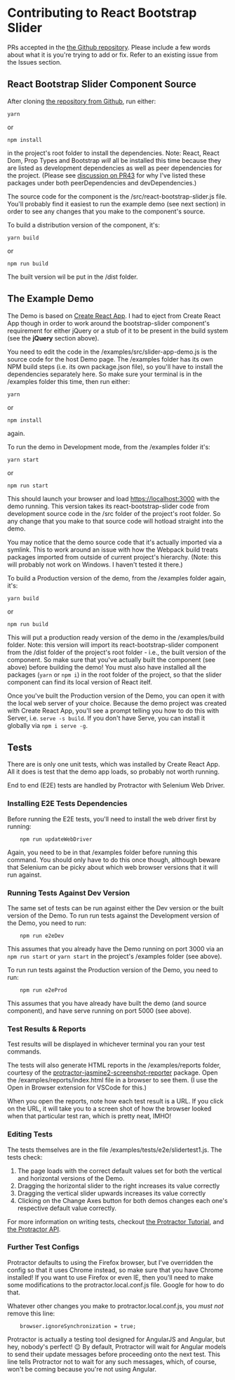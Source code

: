 # Contributing to React Bootstrap Slider

PRs accepted in the [the Github repository](https://www.npmjs.com/package/react-bootstrap-slider).  Please include a few words about what it is you're trying to add or fix.   Refer to an existing issue from the Issues section.


## React Bootstrap Slider Component Source

After cloning [the repository from Github](https://www.npmjs.com/package/react-bootstrap-slider), run either:

    yarn
or

    npm install

in the project's root folder to install the dependencies.  Note: React, React Dom, Prop Types and Bootstrap _will_ all be installed this time because they are listed as development dependencies as well as peer dependencies for the project.  (Please see [discussion on PR43](https://github.com/brownieboy/react-bootstrap-slider/pull/43) for why I've listed these packages under both peerDependencies and devDependencies.)

The source code for the component is the /src/react-bootstrap-slider.js file.  You'll probably find it easiest to run the example demo (see next section) in order to see any changes that you make to the component's source.

To build a distribution version of the component, it's:

    yarn build
or

    npm run build

The built version wil be put in the /dist folder.


## The Example Demo

The Demo is based on [Create React App](https://facebook.github.io/create-react-app/).  I had to eject from Create React App though in order to work around the bootstrap-slider component's requirement for either jQuery or a stub of it to be present in the build system (see the **jQuery** section above).  

You need to edit the code in the /examples/src/slider-app-demo.js is the source code for the host Demo page.  The /examples folder has its own NPM build steps (i.e. its own package.json file), so you'll have to install the dependencies separately here.  So make sure your terminal is in the /examples folder this time, then run either:

    yarn
or

    npm install

again.

To run the demo in Development mode, from the /examples folder it's:

    yarn start
or

    npm run start

This should launch your browser and load <https://localhost:3000> with the demo running.  This version takes its react-bootstrap-slider code from development source code in the /src folder of the project's root folder.  So any change that you make to that source code will hotload straight into the demo.  

You may notice that the demo source code that it's actually imported via a symlink.  This to work around an issue with how the Webpack build treats packages imported from outside of current project's hierarchy.  (Note: this will probably not work on Windows.  I haven't tested it there.)

To build a Production version of the demo, from the /examples folder again, it's:

    yarn build
or

    npm run build

This will put a production ready version of the demo in the /examples/build folder.  Note: this version will import its react-bootstrap-slider component from the /dist folder of the project's root folder - i.e., the built version of the component.  So make sure that you've actually built the component (see above) before building the demo!  You must also have installed all the packages (`yarn` or `npm i`) in the root folder of the project, so that the slider component can find its local version of React itelf.

Once you've built the Production version of the Demo, you can open it with the local web server of your choice.  Because the demo project was created with Create React App, you'll see a prompt telling you how to do this with Server, i.e. `serve -s build`.  If you don't have Serve, you can install it globally via `npm i serve -g`.


## Tests

There are is only one unit tests, which was installed by Create React App.  All it does is test that the demo app loads, so probably not worth running.

End to end (E2E) tests are handled by Protractor with Selenium Web Driver.


### Installing E2E Tests Dependencies

Before running the E2E tests, you'll need to install the web driver first by running:

        npm run updateWebDriver

Again, you need to be in that /examples folder before running this command.  You should only have to do this once though, although beware that Selenium can be picky about which web browser versions that it will run against.


### Running Tests Against Dev Version

The same set of tests can be run against either the Dev version or the built version of the Demo.  To run run tests against the Development version of the Demo, you need to run:

        npm run e2eDev

This assumes that you already have the Demo running on port 3000 via an `npm run start` or `yarn start` in the project's /examples folder (see above).

To run run tests against the Production version of the Demo, you need to run:

        npm run e2eProd

This assumes that you have already have built the demo (and source component), and have serve running on port 5000 (see above).

### Test Results & Reports

Test results will be displayed in whichever terminal you ran your test commands.

The tests will also generate HTML reports in the /examples/reports folder, courtesy of the [protractor-jasmine2-screenshot-reporter](https://www.npmjs.com/package/protractor-jasmine2-screenshot-reporter) package.  Open the /examples/reports/index.html file in a browser to see them.  (I use the Open in Browser extension for VSCode for this.)

When you open the reports, note how each test result is a URL.  If you click on the URL, it will take you to a screen shot of how the browser looked when that particular test ran, which is pretty neat, IMHO!

### Editing Tests
The tests themselves are in the file /examples/tests/e2e/slidertest1.js.  The tests check:

1. The page loads with the correct default values set for both the vertical and horizontal versions of the Demo.
1. Dragging the horizontal slider to the right increases its value correctly
1. Dragging the vertical slider upwards increases its value correctly
1. Clicking on the Change Axes button for both demos changes each one's respective default value correctly.

For more information on writing tests, checkout [the Protractor Tutorial](http://www.protractortest.org/#/tutorial), and [the Protractor API](http://www.protractortest.org/#/api).

### Further Test Configs

Protractor defaults to using the Firefox browser, but I've overridden the config so that it uses Chrome instead, so make sure that you have Chrome installed!  If you want to use Firefox or even IE, then you'll need to make some modifications to the protractor.local.conf.js file.  Google for how to do that.

Whatever other changes you make to protractor.local.conf.js, you _must_ _not_ remove this line:

        browser.ignoreSynchronization = true;

Protractor is actually a testing tool designed for AngularJS and Angular, but hey, nobody's perfect! :wink:  By default, Protractor will wait for Angular models to send their update messages before proceeding onto the next test.  This line tells Protractor not to wait for any such messages, which, of course, won't be coming because you're not using Angular.